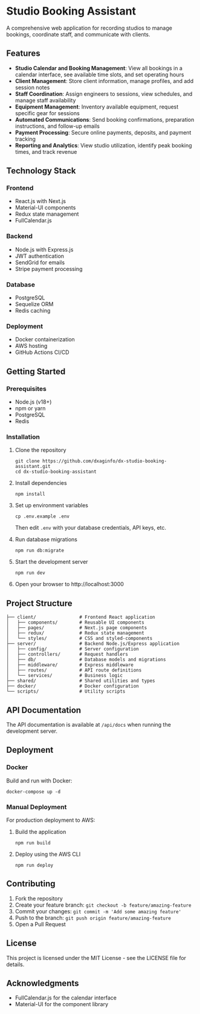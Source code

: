 # Studio Booking Assistant

A comprehensive web application for recording studios to manage bookings, coordinate staff, and communicate with clients.

## Features

- **Studio Calendar and Booking Management**: View all bookings in a calendar interface, see available time slots, and set operating hours
- **Client Management**: Store client information, manage profiles, and add session notes
- **Staff Coordination**: Assign engineers to sessions, view schedules, and manage staff availability
- **Equipment Management**: Inventory available equipment, request specific gear for sessions
- **Automated Communications**: Send booking confirmations, preparation instructions, and follow-up emails
- **Payment Processing**: Secure online payments, deposits, and payment tracking
- **Reporting and Analytics**: View studio utilization, identify peak booking times, and track revenue

## Technology Stack

### Frontend
- React.js with Next.js
- Material-UI components
- Redux state management
- FullCalendar.js

### Backend
- Node.js with Express.js
- JWT authentication
- SendGrid for emails
- Stripe payment processing

### Database
- PostgreSQL
- Sequelize ORM
- Redis caching

### Deployment
- Docker containerization
- AWS hosting
- GitHub Actions CI/CD

## Getting Started

### Prerequisites

- Node.js (v18+)
- npm or yarn
- PostgreSQL
- Redis

### Installation

1. Clone the repository
   ```
   git clone https://github.com/dxaginfo/dx-studio-booking-assistant.git
   cd dx-studio-booking-assistant
   ```

2. Install dependencies
   ```
   npm install
   ```
   
3. Set up environment variables
   ```
   cp .env.example .env
   ```
   
   Then edit `.env` with your database credentials, API keys, etc.

4. Run database migrations
   ```
   npm run db:migrate
   ```

5. Start the development server
   ```
   npm run dev
   ```

6. Open your browser to http://localhost:3000

## Project Structure

```
├── client/                # Frontend React application
│   ├── components/        # Reusable UI components
│   ├── pages/             # Next.js page components
│   ├── redux/             # Redux state management
│   └── styles/            # CSS and styled-components
├── server/                # Backend Node.js/Express application
│   ├── config/            # Server configuration
│   ├── controllers/       # Request handlers
│   ├── db/                # Database models and migrations
│   ├── middleware/        # Express middleware
│   ├── routes/            # API route definitions
│   └── services/          # Business logic
├── shared/                # Shared utilities and types
├── docker/                # Docker configuration
└── scripts/               # Utility scripts
```

## API Documentation

The API documentation is available at `/api/docs` when running the development server.

## Deployment

### Docker

Build and run with Docker:

```
docker-compose up -d
```

### Manual Deployment

For production deployment to AWS:

1. Build the application
   ```
   npm run build
   ```

2. Deploy using the AWS CLI
   ```
   npm run deploy
   ```

## Contributing

1. Fork the repository
2. Create your feature branch: `git checkout -b feature/amazing-feature`
3. Commit your changes: `git commit -m 'Add some amazing feature'`
4. Push to the branch: `git push origin feature/amazing-feature`
5. Open a Pull Request

## License

This project is licensed under the MIT License - see the LICENSE file for details.

## Acknowledgments

- FullCalendar.js for the calendar interface
- Material-UI for the component library